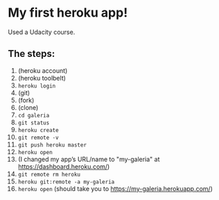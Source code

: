 # My first heroku app!

Used a Udacity course.

## The steps:

1. (heroku account)
2. (heroku toolbelt)
3. `heroku login`
4. (git)
5. (fork)
6. (clone)
7. `cd galeria`
8. `git status`
9. `heroku create`
10. `git remote -v`
11. `git push heroku master`
12. `heroku open`
13. (I changed my app’s URL/name to "my-galeria" at https://dashboard.heroku.com/)
14. `git remote rm heroku`
15. `heroku git:remote -a my-galeria`
16. `heroku open` (should take you to https://my-galeria.herokuapp.com/)
